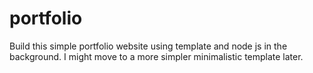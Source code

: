 # portfolio
Build this simple portfolio website using template and node js in the background. I might move to a more simpler minimalistic template later.
